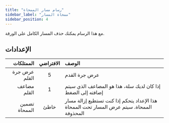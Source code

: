 ```yaml
---
title: "رسام مسار الممحاة"
sidebar_label: "ممحاة المسار"
sidebar_position: 4
---
```



مع هذا الرسام يمكنك حذف المسار الكامل على الورقة.

## الإعدادات

|     الممتلكات | الافتراضي | الوصف                                                                                     |
| -------------:|:---------:|:----------------------------------------------------------------------------------------- |
| عرض جرة القلم |     5     | عرض جرة القدم                                                                             |
|   مضاعف القلم |     1     | إذا كان لديك سلة، هذا هو المضاعف الذي سيتم إضافته إلى الضغط                               |
| تضمين الممحاة |   خاطئ    | هذا الإعداد يتحكم إذا كنت تستطيع إزالة مسار الممحاة. سيتم عرض المسار تحت الممحاة المحذوفة |
